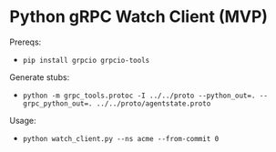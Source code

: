 # Python gRPC Watch Client (MVP)

Prereqs:
- `pip install grpcio grpcio-tools`

Generate stubs:
- `python -m grpc_tools.protoc -I ../../proto --python_out=. --grpc_python_out=. ../../proto/agentstate.proto`

Usage:
- `python watch_client.py --ns acme --from-commit 0`
